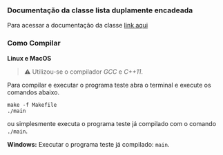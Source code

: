 ### Documentação da classe lista duplamente encadeada
Para acessar a documentação da classe [link aqui](https://github.com/buzutilucas/scientific-programming/tree/master/Ex03/DFS/Doc)

### Como Compilar
__Linux e MacOS__

> :warning:  Utilizou-se o compilador _GCC_ e _C++11_.

Para compilar e executar o programa teste abra o terminal e execute os comandos abaixo.
```
make -f Makefile
./main
```
ou simplesmente executa o programa teste já compilado com o comando `./main`.

__Windows:__ Executar o programa teste já compilado: `main`.

